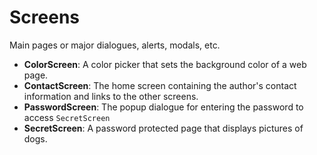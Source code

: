 # Screens
Main pages or major dialogues, alerts, modals, etc.

- **ColorScreen**: A color picker that sets the background color of a web page.
- **ContactScreen**: The home screen containing the author's contact information and links to the 
  other screens.
- **PasswordScreen**: The popup dialogue for entering the password to access `SecretScreen`
- **SecretScreen**: A password protected page that displays pictures of dogs.